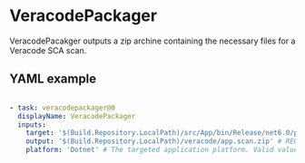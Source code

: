 # VeracodePackager
VeracodePacakger outputs a zip archine containing the necessary files for a Veracode SCA scan.

## YAML example
```yaml

- task: veracodepackager@0
  displayName: VeracodePackager
  inputs:
    target: '$(Build.Repository.LocalPath)/src/App/bin/Release/net6.0/publish' # REQUIRED # 
    output: '$(Build.Repository.LocalPath)/veracode/app.scan.zip' # REQUIRED # The full path and filename for the output archive.
    platform: 'Dotnet' # The targeted application platform. Valid values are: Dotnet, DotnetFramework
```

